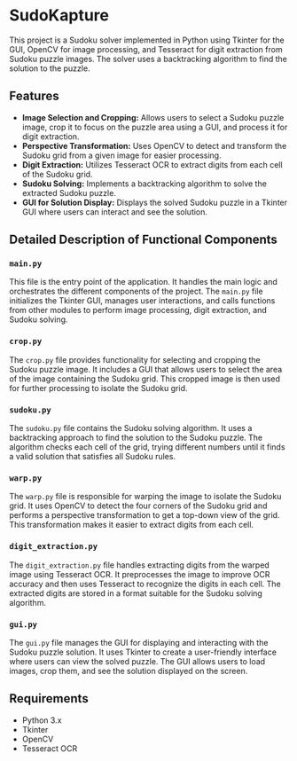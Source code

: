 # SudoKapture

This project is a Sudoku solver implemented in Python using Tkinter for the GUI, OpenCV for image processing, and Tesseract for digit extraction from Sudoku puzzle images. The solver uses a backtracking algorithm to find the solution to the puzzle.

## Features

- **Image Selection and Cropping:** Allows users to select a Sudoku puzzle image, crop it to focus on the puzzle area using a GUI, and process it for digit extraction.
- **Perspective Transformation:** Uses OpenCV to detect and transform the Sudoku grid from a given image for easier processing.
- **Digit Extraction:** Utilizes Tesseract OCR to extract digits from each cell of the Sudoku grid.
- **Sudoku Solving:** Implements a backtracking algorithm to solve the extracted Sudoku puzzle.
- **GUI for Solution Display:** Displays the solved Sudoku puzzle in a Tkinter GUI where users can interact and see the solution.

## Detailed Description of Functional Components

### `main.py`
This file is the entry point of the application. It handles the main logic and orchestrates the different components of the project. The `main.py` file initializes the Tkinter GUI, manages user interactions, and calls functions from other modules to perform image processing, digit extraction, and Sudoku solving.

### `crop.py`
The `crop.py` file provides functionality for selecting and cropping the Sudoku puzzle image. It includes a GUI that allows users to select the area of the image containing the Sudoku grid. This cropped image is then used for further processing to isolate the Sudoku grid.

### `sudoku.py`
The `sudoku.py` file contains the Sudoku solving algorithm. It uses a backtracking approach to find the solution to the Sudoku puzzle. The algorithm checks each cell of the grid, trying different numbers until it finds a valid solution that satisfies all Sudoku rules.

### `warp.py`
The `warp.py` file is responsible for warping the image to isolate the Sudoku grid. It uses OpenCV to detect the four corners of the Sudoku grid and performs a perspective transformation to get a top-down view of the grid. This transformation makes it easier to extract digits from each cell.

### `digit_extraction.py`
The `digit_extraction.py` file handles extracting digits from the warped image using Tesseract OCR. It preprocesses the image to improve OCR accuracy and then uses Tesseract to recognize the digits in each cell. The extracted digits are stored in a format suitable for the Sudoku solving algorithm.

### `gui.py`
The `gui.py` file manages the GUI for displaying and interacting with the Sudoku puzzle solution. It uses Tkinter to create a user-friendly interface where users can view the solved puzzle. The GUI allows users to load images, crop them, and see the solution displayed on the screen.

## Requirements

- Python 3.x
- Tkinter
- OpenCV
- Tesseract OCR

